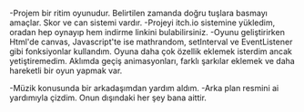 -Projem bir ritim oyunudur. Belirtilen zamanda doğru tuşlara basmayı amaçlar. Skor ve can sistemi vardır.
-Projeyi itch.io sistemine yükledim, oradan hep oynayıp hem indirme linkini bulabilirsiniz.
-Oyunu geliştirirken Html'de canvas, Javascript'te ise mathrandom, setInterval ve EventListener gibi fonksiyonlar kullandım. Oyuna daha çok özellik eklemek isterdim ancak yetiştiremedim. Aklımda geçiş animasyonları, farklı şarkılar eklemek ve daha hareketli bir oyun yapmak var.

-Müzik konusunda bir arkadaşımdan yardım aldım.
-Arka plan resmini ai yardımıyla çizdim.
Onun dışındaki her şey bana aittir. 
